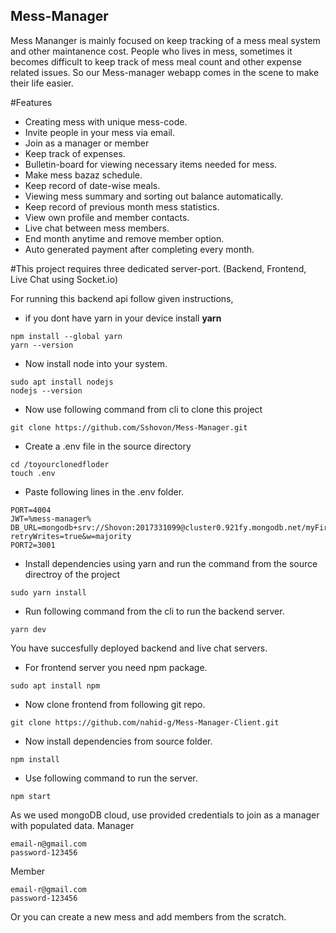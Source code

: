 ## Mess-Manager
Mess Mananger is mainly focused on keep tracking of a mess meal system and other maintanence cost. People who lives in mess, sometimes it becomes difficult to keep track of mess meal count and other expense related issues. So our Mess-manager webapp comes in the scene to make their life easier.

#Features
  * Creating mess with unique mess-code.
  * Invite people in your mess via email.
  * Join as a manager or member
  * Keep track of expenses.
  * Bulletin-board for viewing necessary items needed for mess.
  * Make mess bazaz schedule.
  * Keep record of date-wise meals.
  * Viewing mess summary and sorting out balance automatically.
  * Keep record of previous month mess statistics.
  * View own profile and member contacts.
  * Live chat between mess members.
  * End month anytime and remove member option.
  * Auto generated payment after completing every month.
 
#This project requires three dedicated server-port. (Backend, Frontend, Live Chat using Socket.io) 
 
For running this backend api follow given instructions,
* if you dont have yarn in your device install __yarn__ 
```
npm install --global yarn
yarn --version
```
* Now install node into your system.
```
sudo apt install nodejs 
nodejs --version
```
* Now use following command from cli to clone this project
```
git clone https://github.com/Sshovon/Mess-Manager.git
```
* Create a .env file in the source directory
```
cd /toyourclonedfloder
touch .env
```
* Paste following lines in the .env folder.
```
PORT=4004
JWT=%mess-manager%
DB_URL=mongodb+srv://Shovon:2017331099@cluster0.921fy.mongodb.net/myFirstDatabase?retryWrites=true&w=majority
PORT2=3001
```
* Install dependencies using yarn and run the command from the source directroy of the project
```
sudo yarn install
```
* Run following command from the cli to run the backend server.
```
yarn dev
```
You have succesfully deployed backend and live chat servers.

* For frontend server you need npm package.
```
sudo apt install npm
```
* Now clone frontend from following git repo.
```
git clone https://github.com/nahid-g/Mess-Manager-Client.git
```

* Now install dependencies from source folder.
```
npm install

```
* Use following command to run the server.
```
npm start
```

As we used mongoDB cloud, use provided credentials to join as a manager with populated data.
Manager
```
email-n@gmail.com
password-123456
```
Member
```
email-r@gmail.com
password-123456
```

Or you can  create a new mess and add members from the scratch.
